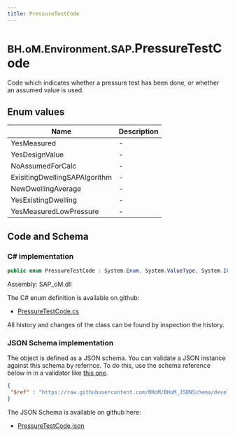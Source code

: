```yaml
---
title: PressureTestCode
---
```


# <small>BH.oM.Environment.SAP.</small>**PressureTestCode**

Code which indicates whether a pressure test has been done, or whether an assumed value is used.

## Enum values

| Name            | Description                                                    |
|-----------------|----------------------------------------------------------------|
| YesMeasured |  -  |
| YesDesignValue |  -  |
| NoAssumedForCalc |  -  |
| ExisitingDwellingSAPAlgorithm |  -  |
| NewDwellingAverage |  -  |
| YesExistingDwelling |  -  |
| YesMeasuredLowPressure |  -  |


## Code and Schema

### C# implementation

``` C# title="C#"
public enum PressureTestCode : System.Enum, System.ValueType, System.IComparable, System.ISpanFormattable, System.IFormattable, System.IConvertible
```

Assembly: SAP_oM.dll

The C# enum definition is available on github:

- [PressureTestCode.cs](https://github.com/BHoM/SAP_Toolkit/blob/develop/SAP_oM/Enums\PressureTestCode.cs)

All history and changes of the class can be found by inspection the history.
### JSON Schema implementation

The object is defined as a JSON schema. You can validate a JSON instance against this schema by refernce. To do this, use the schema reference below in in a validator like [this one](https://www.jsonschemavalidator.net/).

``` json title="JSON Schema"
{
 "$ref" : "https://raw.githubusercontent.com/BHoM/BHoM_JSONSchema/develop/SAP_oM/SAP/PressureTestCode.json"
}
```

The JSON Schema is available on github here:

- [PressureTestCode.json](https://github.com/BHoM/BHoM_JSONSchema/blob/develop/SAP_oM/SAP/PressureTestCode.json)

